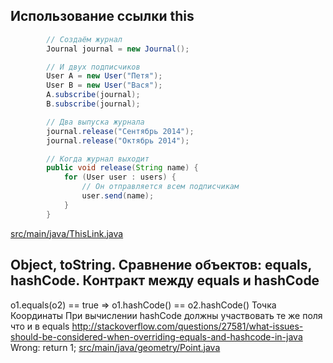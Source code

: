 <!-- doc.py -->


Использование ссылки this
-------------------------
``` java
        // Создаём журнал
        Journal journal = new Journal();

        // И двух подписчиков
        User A = new User("Петя");
        User B = new User("Вася");
        A.subscribe(journal);
        B.subscribe(journal);

        // Два выпуска журнала
        journal.release("Сентябрь 2014");
        journal.release("Октябрь 2014");
```

``` java
        // Когда журнал выходит
        public void release(String name) {
            for (User user : users) {
                // Он отправляется всем подписчикам
                user.send(name);
            }
        }
```

[src/main/java/ThisLink.java](src/main/java/ThisLink.java)

Object, toString. Сравнение объектов: equals, hashCode. Контракт между equals и hashCode
----------------------------------------------------------------------------------------
o1.equals(o2) == true  =>  o1.hashCode() == o2.hashCode()
Точка
Координаты
При вычислении hashCode должны участвовать те же поля что и в equals
http://stackoverflow.com/questions/27581/what-issues-should-be-considered-when-overriding-equals-and-hashcode-in-java
Wrong: return 1;
[src/main/java/geometry/Point.java](src/main/java/geometry/Point.java)


